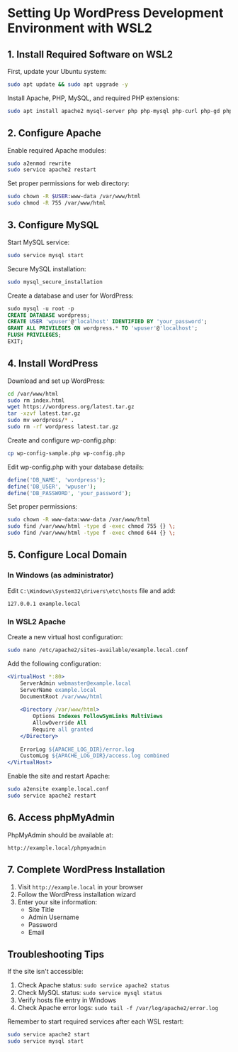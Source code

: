 # Setting Up WordPress Development Environment with WSL2

## 1. Install Required Software on WSL2

First, update your Ubuntu system:
```bash
sudo apt update && sudo apt upgrade -y
```

Install Apache, PHP, MySQL, and required PHP extensions:
```bash
sudo apt install apache2 mysql-server php php-mysql php-curl php-gd php-mbstring php-xml php-xmlrpc php-soap php-intl php-zip phpmyadmin -y
```

## 2. Configure Apache

Enable required Apache modules:
```bash
sudo a2enmod rewrite
sudo service apache2 restart
```

Set proper permissions for web directory:
```bash
sudo chown -R $USER:www-data /var/www/html
sudo chmod -R 755 /var/www/html
```

## 3. Configure MySQL

Start MySQL service:
```bash
sudo service mysql start
```

Secure MySQL installation:
```bash
sudo mysql_secure_installation
```

Create a database and user for WordPress:
```sql
sudo mysql -u root -p
CREATE DATABASE wordpress;
CREATE USER 'wpuser'@'localhost' IDENTIFIED BY 'your_password';
GRANT ALL PRIVILEGES ON wordpress.* TO 'wpuser'@'localhost';
FLUSH PRIVILEGES;
EXIT;
```

## 4. Install WordPress

Download and set up WordPress:
```bash
cd /var/www/html
sudo rm index.html
wget https://wordpress.org/latest.tar.gz
tar -xzvf latest.tar.gz
sudo mv wordpress/* .
sudo rm -rf wordpress latest.tar.gz
```

Create and configure wp-config.php:
```bash
cp wp-config-sample.php wp-config.php
```

Edit wp-config.php with your database details:
```php
define('DB_NAME', 'wordpress');
define('DB_USER', 'wpuser');
define('DB_PASSWORD', 'your_password');
```

Set proper permissions:
```bash
sudo chown -R www-data:www-data /var/www/html
sudo find /var/www/html -type d -exec chmod 755 {} \;
sudo find /var/www/html -type f -exec chmod 644 {} \;
```

## 5. Configure Local Domain

### In Windows (as administrator)
Edit `C:\Windows\System32\drivers\etc\hosts` file and add:
```
127.0.0.1 example.local
```

### In WSL2 Apache
Create a new virtual host configuration:
```bash
sudo nano /etc/apache2/sites-available/example.local.conf
```

Add the following configuration:
```apache
<VirtualHost *:80>
    ServerAdmin webmaster@example.local
    ServerName example.local
    DocumentRoot /var/www/html
    
    <Directory /var/www/html>
        Options Indexes FollowSymLinks MultiViews
        AllowOverride All
        Require all granted
    </Directory>
    
    ErrorLog ${APACHE_LOG_DIR}/error.log
    CustomLog ${APACHE_LOG_DIR}/access.log combined
</VirtualHost>
```

Enable the site and restart Apache:
```bash
sudo a2ensite example.local.conf
sudo service apache2 restart
```

## 6. Access phpMyAdmin

PhpMyAdmin should be available at:
```
http://example.local/phpmyadmin
```

## 7. Complete WordPress Installation

1. Visit `http://example.local` in your browser
2. Follow the WordPress installation wizard
3. Enter your site information:
   - Site Title
   - Admin Username
   - Password
   - Email

## Troubleshooting Tips

If the site isn't accessible:
1. Check Apache status: `sudo service apache2 status`
2. Check MySQL status: `sudo service mysql status`
3. Verify hosts file entry in Windows
4. Check Apache error logs: `sudo tail -f /var/log/apache2/error.log`

Remember to start required services after each WSL restart:
```bash
sudo service apache2 start
sudo service mysql start
```